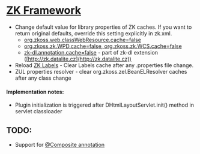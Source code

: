 [ZK Framework](http://www.zkoss.org/)
====================================
* Change default value for library properties of ZK caches. If you want to return original defaults, override this
setting explicitly in zk.xml.
    * [org.zkoss.web.classWebResource.cache=false](http://books.zkoss.org/wiki/ZK_Configuration_Reference/zk.xml/The_Library_Properties/org.zkoss.web.classWebResource.cache)
    * [org.zkoss.zk.WPD.cache=false, org.zkoss.zk.WCS.cache=false](http://books.zkoss.org/wiki/ZK_Configuration_Reference/zk.xml/The_Library_Properties/org.zkoss.zk.WPD.cache)
    * [zk-dl.annotation.cache=false](https://code.google.com/p/zk-dl/source/browse/trunk/ZKComposer/src/main/resources/metainfo/zk/config.xml) -
       part of zk-dl extension ([http://zk.datalite.cz](http://zk.datalite.cz))
* Reload [ZK Labels](http://books.zkoss.org/wiki/ZK_Developer's_Reference/Internationalization/Labels) -
    Clear Labels cache after any .properties file change.
* ZUL properties resolver - clear org.zkoss.zel.BeanELResolver caches after any class change


#### Implementation notes:
* Plugin initialization is triggered after DHtmlLayoutServlet.init() method in servlet classloader


## TODO:
* Support for [@Composite annotation](http://books.zkoss.org/wiki/ZK_Developer's_Reference/UI_Composing/Composite_Component#Define_Components_with_Java_Annotations)